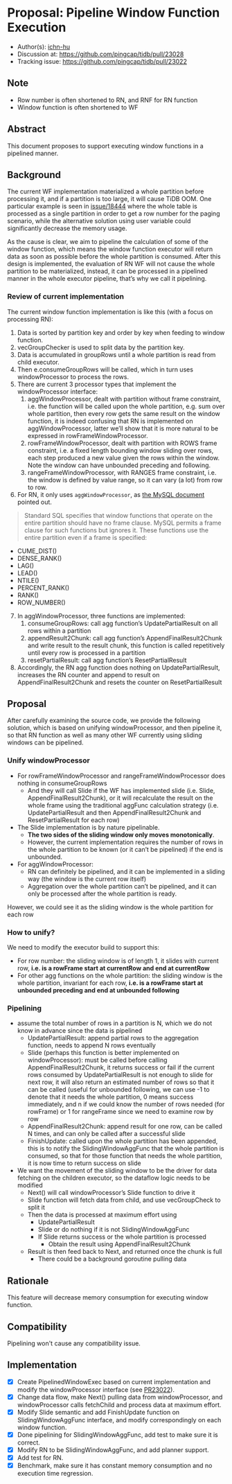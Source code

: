 # Proposal: Pipeline Window Function Execution

- Author(s): [ichn-hu](https://github.com/ichn-hu)
- Discussion at: https://github.com/pingcap/tidb/pull/23028
- Tracking issue: https://github.com/pingcap/tidb/pull/23022

## Note

* Row number is often shortened to RN, and RNF for RN function
* Window function is often shortened to WF

## Abstract

This document proposes to support executing window functions in a pipelined manner.

## Background

The current WF implementation materialized a whole partition before processing it, and if a partition is too large, it will cause TiDB OOM. One particular example is seen in [issue/18444](https://github.com/pingcap/tidb/issues/18444) where the whole table is processed as a single partition in order to get a row number for the paging scenario, while the alternative solution using user variable could significantly decrease the memory usage.

As the cause is clear, we aim to pipeline the calculation of some of the window function, which means the window function executor will return data as soon as possible before the whole partition is consumed. After this design is implemented, the evaluation of RN WF will not cause the whole partition to be materialized, instead, it can be processed in a pipelined manner in the whole executor pipeline, that’s why we call it pipelining.

### Review of current implementation

The current window function implementation is like this (with a focus on processing RN):

1. Data is sorted by partition key and order by key when feeding to window function.
2. vecGroupChecker is used to split data by the partition key.
3. Data is accumulated in groupRows until a whole partition is read from child executor.
4. Then e.consumeGroupRows will be called, which in turn uses windowProcessor to process the rows.
5. There are current 3 processor types that implement the windowProcessor interface:
   1. aggWindowProcessor, dealt with partition without frame constraint, i.e. the function will be called upon the whole partition, e.g. sum over whole partition, then every row gets the same result on the window function, it is indeed confusing that RN is implemented on aggWindowProcessor, latter we’ll show that it is more natural to be expressed in rowFrameWindowProcessor.
   2. rowFrameWindowProcessor, dealt with partition with ROWS frame constraint, i.e. a fixed length bounding window sliding over rows, each step produced a new value given the rows within the window. Note the window can have unbounded preceding and following.
   3. rangeFrameWindowProcessor, with RANGES frame constraint, i.e. the window is defined by value range, so it can vary (a lot) from row to row.
6. For RN, it only uses `aggWindowProcessor`, as [the MySQL document](https://dev.mysql.com/doc/refman/8.0/en/window-functions-frames.html) pointed out.

> Standard SQL specifies that window functions that operate on the entire partition should have no frame clause. MySQL permits a frame clause for such functions but ignores it. These functions use the entire partition even if a frame is specified:  

* CUME_DIST()
* DENSE_RANK()
* LAG()
* LEAD()
* NTILE()
* PERCENT_RANK()
* RANK()
* ROW_NUMBER()

7. In aggWindowProcessor, three functions are implemented:
   1. consumeGroupRows: call agg function’s UpdatePartialResult on all rows within a partition
   2. appendResult2Chunk: call agg function’s AppendFinalResult2Chunk and write result to the result chunk, this function is called repetitively until every row is processed in a partition
   3. resetPartialResult: call agg function’s ResetPartialResult
8. Accordingly, the RN agg function does nothing on UpdatePartialResult, increases the RN counter and append to result on AppendFinalResult2Chunk and resets the counter on ResetPartialResult

## Proposal

After carefully examining the source code, we provide the following solution, which is based on unifying windowProcessor, and then pipeline it, so that RN function as well as many other WF currently using sliding windows can be pipelined.

### Unify windowProcessor

* For rowFrameWindowProcessor and rangeFrameWindowProcessor does nothing in consumeGroupRows  
  * And they will call Slide if the WF has implemented slide (i.e. Slide, AppendFinalResult2Chunk), or it will recalculate the result on the whole frame using the traditional aggFunc calculation strategy (i.e. UpdatePartialResult and then AppendFinalResult2Chunk and ResetPartialResult for each row)
* The Slide implementation is by nature pipelinable.  
  * **The two sides of the sliding window only moves monotonically**.
  * However, the current implementation requires the number of rows in the whole partition to be known (or it can’t be pipelined) if the end is unbounded.
* For aggWindowProcessor:
  * RN can definitely be pipelined, and it can be implemented in a sliding way (the window is the current row itself)
  * Aggregation over the whole partition can’t be pipelined, and it can only be processed after the whole partition is ready.

However, we could see it as the sliding window is the whole partition for each row

### How to unify?

We need to modify the executor build to support this:

* For row number: the sliding window is of length 1, it slides with current row, **i.e. is a rowFrame start at currentRow and end at currentRow**
* For other agg functions on the whole partition: the sliding window is the whole partition, invariant for each row, **i.e. is a rowFrame start at unbounded preceding and end at unbounded following**

### Pipelining

* assume the total number of rows in a partition is N, which we do not know in advance since the data is pipelined  
  * UpdatePartialResult: append partial rows to the aggregation function, needs to append N rows eventually
  * Slide (perhaps this function is better implemented on windowProcessor): must be called before calling AppendFinalResult2Chunk, it returns success or fail if the current rows consumed by UpdatePartialResult is not enough to slide for next row, it will also return an estimated number of rows so that it can be called (useful for unbounded following, we can use -1 to denote that it needs the whole partition, 0 means success immediately, and n if we could know the number of rows needed (for rowFrame) or 1 for rangeFrame since we need to examine row by row
  * AppendFinalResult2Chunk: append result for one row, can be called N times, and can only be called after a successful slide
  * FinishUpdate: called upon the whole partition has been appended, this is to notify the SlidingWindowAggFunc that the whole partition is consumed, so that for those function that needs the whole partition, it is now time to return success on slide
* We want the movement of the sliding window to be the driver for data fetching on the children executor, so the dataflow logic needs to be modified  
  * Next() will call windowProcessor’s Slide function to drive it
  * Slide function will fetch data from child, and use vecGroupCheck to split it
  * Then the data is processed at maximum effort using  
    * UpdatePartialResult
    * Slide or do nothing if it is not SlidingWindowAggFunc
    * If Slide returns success or the whole partition is processed  
      * Obtain the result using AppendFinalResult2Chunk
  * Result is then feed back to Next, and returned once the chunk is full  
    * There could be a background goroutine pulling data

## Rationale

This feature will decrease memory consumption for executing window function.

## Compatibility

Pipelining won't cause any compatibility issue.

## Implementation

* [x] Create PipelinedWindowExec based on current implementation and modify the windowProcessor interface (see [PR23022](https://github.com/pingcap/tidb/pull/23022)).
* [x] Change data flow, make Next() pulling data from windowProcessor, and windowProcessor calls fetchChild and process data at maximum effort.
* [x] Modify Slide semantic and add FinishUpdate function on SlidingWindowAggFunc interface, and modify correspondingly on each window function.
* [x] Done pipelining for SlidingWindowAggFunc, add test to make sure it is correct.
* [x] Modify RN to be SlidingWindowAggFunc, and add planner support.
* [x] Add test for RN.
* [x] Benchmark, make sure it has constant memory consumption and no execution time regression.
